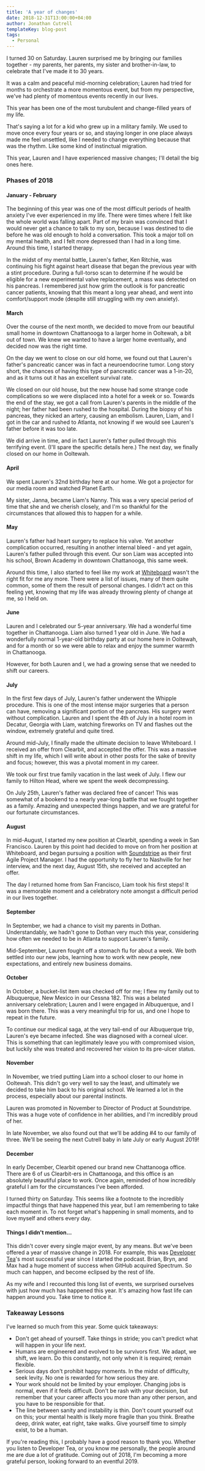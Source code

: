 ```yaml
---
title: 'A year of changes'
date: 2018-12-31T13:00:00+04:00
author: Jonathan Cutrell
templateKey: blog-post
tags:
  - Personal
---
```


I turned 30 on Saturday. Lauren surprised me by bringing our families together - my parents, her parents, my sister and brother-in-law, to celebrate that I've made it to 30 years.

It was a calm and peaceful mid-morning celebration; Lauren had tried for months to orchestrate a more momentous event, but from my perspective, we've had plenty of momentous events recently in our lives.

This year has been one of the most turubulent and change-filled years of my life.

That's saying a lot for a kid who grew up in a military family. We used to move once every four years or so, and staying longer in one place always made me feel unsettled, like I needed to change everything because that was the rhythm. Like some kind of instinctual migration.

This year, Lauren and I have experienced massive changes; I'll detail the big ones here.

### Phases of 2018

#### January - February

The beginning of this year was one of the most difficult periods of health anxiety I've ever experienced in my life. There were times where I felt like the whole world was falling apart. Part of my brain was convinced that I would never get a chance to talk to my son, because I was destined to die before he was old enough to hold a conversation. This took a major toll on my mental health, and I felt more depressed than I had in a long time. Around this time, I started therapy.

In the midst of my mental battle, Lauren's father, Ken Ritchie, was continuing his fight against heart disease that began the previous year with a stint procedure. During a full-torso scan to determine if he would be eligible for a new experimental valve replacement, a mass was detected on his pancreas. I remembered just how grim the outlook is for pancreatic cancer patients, knowing that this meant a long year ahead, and went into comfort/support mode (despite still struggling with my own anxiety).

#### March

Over the course of the next month, we decided to move from our beautiful small home in downtown Chattanooga to a larger home in Ooltewah, a bit out of town. We knew we wanted to have a larger home eventually, and decided now was the right time.

On the day we went to close on our old home, we found out that Lauren's father's pancreatic cancer was in fact a neuroendocrine tumor. Long story short, the chances of having this type of pancreatic cancer was a 1-in-20, and as it turns out it has an excellent survival rate.

We closed on our old house, but the new house had some strange code complications so we were displaced into a hotel for a week or so. Towards the end of the stay, we got a call from Lauren's parents in the middle of the night; her father had been rushed to the hospital. During the biopsy of his pancreas, they nicked an artery, causing an embolism. Lauren, Liam, and I got in the car and rushed to Atlanta, not knowing if we would see Lauren's father before it was too late.

We did arrive in time, and in fact Lauren's father pulled through this terrifying event. (I'll spare the specific details here.) The next day, we finally closed on our home in Ooltewah.

#### April

We spent Lauren's 32nd birthday here at our home. We got a projector for our media room and watched Planet Earth.

My sister, Janna, became Liam's Nanny. This was a very special period of time that she and we cherish closely, and I'm so thankful for the circumstances that allowed this to happen for a while.

#### May

Lauren's father had heart surgery to replace his valve. Yet another complication occurred, resulting in another internal bleed - and yet again, Lauren's father pulled through this event. Our son Liam was accepted into his school, Brown Academy in downtown Chattanooga, this same week.

Around this time, I also started to feel like my work at <a href="https://whiteboard.is">Whiteboard</a> wasn't the right fit for me any more. There were a list of issues, many of them quite common, some of them the result of personal changes. I didn't act on this feeling yet, knowing that my life was already throwing plenty of change at me, so I held on.

#### June

Lauren and I celebrated our 5-year anniversary. We had a wonderful time together in Chattanooga. Liam also turned 1 year old in June. We had a wonderfully normal 1-year-old birthday party at our home here in Ooltewah, and for a month or so we were able to relax and enjoy the summer warmth in Chattanooga.

However, for both Lauren and I, we had a growing sense that we needed to shift our careers.

#### July

In the first few days of July, Lauren's father underwent the Whipple procedure. This is one of the most intense major surgeries that a person can have, removing a significant portion of the pancreas. His surgery went without complication. Lauren and I spent the 4th of July in a hotel room in Decatur, Georgia with Liam, watching fireworks on TV and flashes out the window, extremely grateful and quite tired.

Around mid-July, I finally made the ultimate decision to leave Whiteboard. I received an offer from Clearbit, and accepted the offer. This was a massive shift in my life, which I will write about in other posts for the sake of brevity and focus; however, this was a pivotal moment in my career.

We took our first true family vacation in the last week of July. I flew our family to Hilton Head, where we spent the week decompressing.

On July 25th, Lauren's father was declared free of cancer! This was somewhat of a bookend to a nearly year-long battle that we fought together as a family. Amazing and unexpected things happen, and we are grateful for our fortunate circumstances.

#### August

In mid-August, I started my new position at Clearbit, spending a week in San Francisco. Lauren by this point had decided to move on from her position at Whiteboard, and began pursuing a position with <a href="https://soundstripe.com">Soundstripe</a> as their first Agile Project Manager. I had the opportunity to fly her to Nashville for her interview, and the next day, August 15th, she received and accepted an offer.

The day I returned home from San Francisco, Liam took his first steps! It was a memorable moment and a celebratory note amongst a difficult period in our lives together.

#### September

In September, we had a chance to visit my parents in Dothan. Understandably, we hadn't gone to Dothan very much this year, considering how often we needed to be in Atlanta to support Lauren's family.

Mid-September, Lauren fought off a stomach flu for about a week. We both settled into our new jobs, learning how to work with new people, new expectations, and entirely new business domains.

#### October

In October, a bucket-list item was checked off for me; I flew my family out to Albuquerque, New Mexico in our Cessna 182. This was a belated anniversary celebration; Lauren and I were engaged in Albuquerque, and I was born there. This was a very meaningful trip for us, and one I hope to repeat in the future.

To continue our medical saga, at the very tail-end of our Albuquerque trip, Lauren's eye became infected. She was diagnosed with a corneal ulcer. This is something that can legitimately leave you with compromised vision, but luckily she was treated and recovered her vision to its pre-ulcer status.

#### November

In November, we tried putting Liam into a school closer to our home in Ooltewah. This didn't go very well to say the least, and ultimately we decided to take him back to his original school. We learned a lot in the process, especially about our parental instincts.

Lauren was promoted in November to Director of Product at Soundstripe. This was a huge vote of confidence in her abilities, and I'm incredibly proud of her.

In late November, we also found out that we'll be adding #4 to our family of three. We'll be seeing the next Cutrell baby in late July or early August 2019!

#### December

In early December, Clearbit opened our brand new Chattanooga office. There are 6 of us Clearbit-ers in Chattanooga, and this office is an absolutely beautiful place to work. Once again, reminded of how incredibly grateful I am for the circumstances I've been afforded.

I turned thirty on Saturday. This seems like a footnote to the incredibly impactful things that have happened this year, but I am remembering to take each moment in. To not forget what's happening in small moments, and to love myself and others every day.

#### Things I didn't mention...

This didn't cover every single major event, by any means. But we've been offered a year of massive change in 2018. For example, this was <a href="https://spec.fm/podcasts/developer-tea">Developer Tea</a>'s most successful year since I started the podcast. Brian, Bryn, and Max had a huge moment of success when GitHub acquired Spectrum. So much can happen, and become eclipsed by the rest of life.

As my wife and I recounted this long list of events, we surprised ourselves with just how much has happened this year. It's amazing how fast life can happen around you. Take time to notice it.

### Takeaway Lessons

I've learned so much from this year. Some quick takeaways:

- Don't get ahead of yourself. Take things in stride; you can't predict what will happen in your life next.
- Humans are engineered and evolved to be survivors first. We adapt, we shift, we learn. Do this constantly, not only when it is required; remain flexible.
- Serious days don't prohibit happy moments. In the midst of difficulty, seek levity. No one is rewarded for how serious they are.
- Your work should not be limited by your employer. Changing jobs is normal, even if it feels difficult. Don't be rash with your decision, but remember that your career affects you more than any other person, and you have to be responsible for that.
- The line between sanity and instability is thin. Don't count yourself out on this; your mental health is likely more fragile than you think. Breathe deep, drink water, eat right, take walks. Give yourself time to simply exist, to be a human.

If you're reading this, I probably have a good reason to thank you. Whether you listen to Developer Tea, or you know me personally, the people around me are due a lot of gratitude. Coming out of 2018, I'm becoming a more grateful person, looking forward to an eventful 2019.
